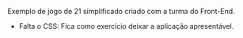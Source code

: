 Exemplo de jogo de 21 simplificado criado com a turma do Front-End.
- Falta o CSS: Fica como exercício deixar a aplicação apresentável.
